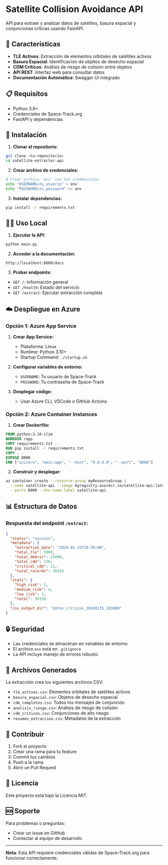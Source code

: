 # Satellite Collision Avoidance API

API para extraer y analizar datos de satélites, basura espacial y conjunciones críticas usando FastAPI.

## 🚀 Características

- **TLE Activos**: Extracción de elementos orbitales de satélites activos
- **Basura Espacial**: Identificación de objetos de desecho espacial
- **CDM Críticos**: Análisis de riesgo de colisión entre objetos
- **API REST**: Interfaz web para consultar datos
- **Documentación Automática**: Swagger UI integrado

## 📋 Requisitos

- Python 3.8+
- Credenciales de Space-Track.org
- FastAPI y dependencias

## 🔧 Instalación

1. **Clonar el repositorio:**
```bash
git clone <tu-repositorio>
cd satellite-extractor-api
```

2. **Crear archivo de credenciales:**
```bash
# Crear archivo 'env' con tus credenciales
echo "USERNAME=tu_usuario" > env
echo "PASSWORD=tu_password" >> env
```

3. **Instalar dependencias:**
```bash
pip install -r requirements.txt
```

## 🏃‍♂️ Uso Local

1. **Ejecutar la API:**
```bash
python main.py
```

2. **Acceder a la documentación:**
```
http://localhost:8000/docs
```

3. **Probar endpoints:**
- `GET /`: Información general
- `GET /health`: Estado del servicio
- `GET /extract`: Ejecutar extracción completa

## ☁️ Despliegue en Azure

### Opción 1: Azure App Service

1. **Crear App Service:**
   - Plataforma: Linux
   - Runtime: Python 3.10+
   - Startup Command: `./startup.sh`

2. **Configurar variables de entorno:**
   - `USERNAME`: Tu usuario de Space-Track
   - `PASSWORD`: Tu contraseña de Space-Track

3. **Desplegar código:**
   - Usar Azure CLI, VSCode o GitHub Actions

### Opción 2: Azure Container Instances

1. **Crear Dockerfile:**
```dockerfile
FROM python:3.10-slim
WORKDIR /app
COPY requirements.txt .
RUN pip install -r requirements.txt
COPY . .
EXPOSE 8000
CMD ["uvicorn", "main:app", "--host", "0.0.0.0", "--port", "8000"]
```

2. **Construir y desplegar:**
```bash
az container create --resource-group myResourceGroup \
  --name satellite-api --image myregistry.azurecr.io/satellite-api:latest \
  --ports 8000 --dns-name-label satellite-api
```

## 📊 Estructura de Datos

### Respuesta del endpoint `/extract`:

```json
{
  "status": "success",
  "metadata": {
    "extraction_date": "2024-01-15T10:30:00",
    "total_tle": 5000,
    "total_debris": 25000,
    "total_cdm": 150,
    "critical_cdm": 12,
    "total_records": 30150
  },
  "stats": {
    "high_risk": 5,
    "medium_risk": 4,
    "low_risk": 3,
    "total": 30150
  },
  "csv_output_dir": "datos_criticos_20240115_103000"
}
```

## 🔒 Seguridad

- Las credenciales se almacenan en variables de entorno
- El archivo `env` está en `.gitignore`
- La API incluye manejo de errores robusto

## 📝 Archivos Generados

La extracción crea los siguientes archivos CSV:

- `tle_activos.csv`: Elementos orbitales de satélites activos
- `basura_espacial.csv`: Objetos de desecho espacial
- `cdm_completos.csv`: Todos los mensajes de conjunción
- `analisis_riesgo.csv`: Análisis de riesgo de colisión
- `cdm_criticos.csv`: Conjunciones de alto riesgo
- `resumen_extraccion.csv`: Metadatos de la extracción

## 🤝 Contribuir

1. Fork el proyecto
2. Crear una rama para tu feature
3. Commit tus cambios
4. Push a la rama
5. Abrir un Pull Request

## 📄 Licencia

Este proyecto está bajo la Licencia MIT.

## 🆘 Soporte

Para problemas o preguntas:
- Crear un issue en GitHub
- Contactar al equipo de desarrollo

---

**Nota**: Esta API requiere credenciales válidas de Space-Track.org para funcionar correctamente. 